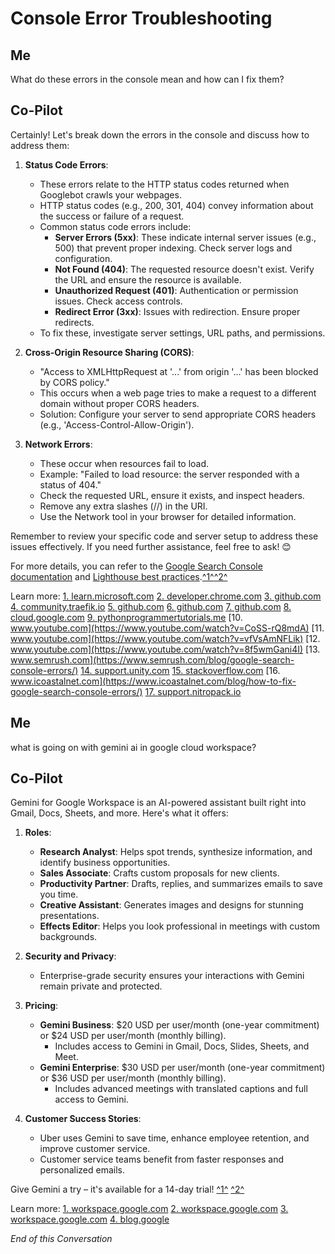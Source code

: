 # Console Error Troubleshooting  

## Me
What do these errors in the console mean and how can I fix them?  

## Co-Pilot
[1]: https://github.com/wix/react-native-navigation/issues/3608 ""
[2]: https://community.traefik.io/t/traefik-on-qnap/3184 ""
[3]: https://github.com/microsoft/vscode/issues/91671 ""
[4]: https://github.com/storybookjs/storybook/issues/20587 ""
[5]: https://github.com/standardnotes/desktop/issues/672 ""
[6]: https://cloud.google.com/ ""
[7]: https://pythonprogrammertutorials.me/ ""
[8]: https://www.youtube.com/watch?v=CoSS-rQ8mdA ""
[9]: https://www.youtube.com/watch?v=vfVsAmNFLik ""
[10]: https://www.youtube.com/watch?v=8f5wmGani4I ""
[11]: https://www.semrush.com/blog/google-search-console-errors/ ""
[12]: https://support.unity.com/hc/en-us/articles/205637689-Why-do-I-get-a-All-compiler-errors-have-to-be-fixed-before-you-can-enter-playmode-error?sort_by=created_at ""
[13]: https://stackoverflow.com/questions/73239957/how-to-detect-errors-that-appear-in-console-log-and-respond-to-them-in-my-code ""
[14]: https://www.icoastalnet.com/blog/how-to-fix-google-search-console-errors/ ""
[15]: https://learn.microsoft.com/en-us/microsoft-edge/devtools-guide-chromium/console/console-debug-javascript ""
[16]: https://developer.chrome.com/docs/lighthouse/best-practices/errors-in-console/ ""
[17]: https://support.nitropack.io/en/articles/8390424-how-to-find-and-fix-javascript-console-errors ""

Certainly! Let's break down the errors in the console and discuss how to address them:

1. **Status Code Errors**:
   - These errors relate to the HTTP status codes returned when Googlebot crawls your webpages.
   - HTTP status codes (e.g., 200, 301, 404) convey information about the success or failure of a request.
   - Common status code errors include:
     - **Server Errors (5xx)**: These indicate internal server issues (e.g., 500) that prevent proper indexing. Check server logs and configuration.
     - **Not Found (404)**: The requested resource doesn't exist. Verify the URL and ensure the resource is available.
     - **Unauthorized Request (401)**: Authentication or permission issues. Check access controls.
     - **Redirect Error (3xx)**: Issues with redirection. Ensure proper redirects.
   - To fix these, investigate server settings, URL paths, and permissions.

2. **Cross-Origin Resource Sharing (CORS)**:
   - "Access to XMLHttpRequest at '...' from origin '...' has been blocked by CORS policy."
   - This occurs when a web page tries to make a request to a different domain without proper CORS headers.
   - Solution: Configure your server to send appropriate CORS headers (e.g., 'Access-Control-Allow-Origin').

3. **Network Errors**:
   - These occur when resources fail to load.
   - Example: "Failed to load resource: the server responded with a status of 404."
   - Check the requested URL, ensure it exists, and inspect headers.
   - Remove any extra slashes (//) in the URI.
   - Use the Network tool in your browser for detailed information.

Remember to review your specific code and server setup to address these issues effectively. If you need further assistance, feel free to ask! 😊

For more details, you can refer to the [Google Search Console documentation](https://learn.microsoft.com/en-us/microsoft-edge/devtools-guide-chromium/console/console-debug-javascript) and [Lighthouse best practices](https://developer.chrome.com/docs/lighthouse/best-practices/errors-in-console/).[^1^][15][^2^][16]

Learn more: [1. learn.microsoft.com](https://learn.microsoft.com/en-us/microsoft-edge/devtools-guide-chromium/console/console-debug-javascript) 
[2. developer.chrome.com](https://developer.chrome.com/docs/lighthouse/best-practices/errors-in-console/) 
[3. github.com](https://github.com/wix/react-native-navigation/issues/3608) 
[4. community.traefik.io](https://community.traefik.io/t/traefik-on-qnap/3184) 
[5. github.com](https://github.com/microsoft/vscode/issues/91671) 
[6. github.com](https://github.com/storybookjs/storybook/issues/20587) 
[7. github.com](https://github.com/standardnotes/desktop/issues/672) 
[8. cloud.google.com](https://cloud.google.com/) 
[9. pythonprogrammertutorials.me](https://pythonprogrammertutorials.me/) 
[10. www.youtube.com](https://www.youtube.com/watch?v=CoSS-rQ8mdA) 
[11. www.youtube.com](https://www.youtube.com/watch?v=vfVsAmNFLik) 
[12. www.youtube.com](https://www.youtube.com/watch?v=8f5wmGani4I) 
[13. www.semrush.com](https://www.semrush.com/blog/google-search-console-errors/) 
[14. support.unity.com](https://support.unity.com/hc/en-us/articles/205637689-Why-do-I-get-a-All-compiler-errors-have-to-be-fixed-before-you-can-enter-playmode-error?sort_by=created_at) 
[15. stackoverflow.com](https://stackoverflow.com/questions/73239957/how-to-detect-errors-that-appear-in-console-log-and-respond-to-them-in-my-code) 
[16. www.icoastalnet.com](https://www.icoastalnet.com/blog/how-to-fix-google-search-console-errors/) 
[17. support.nitropack.io](https://support.nitropack.io/en/articles/8390424-how-to-find-and-fix-javascript-console-errors)  

## Me
what is going on with gemini ai in google cloud workspace?  

## Co-Pilot
[1]: https://workspace.google.com/solutions/ai/ ""
[2]: https://workspace.google.com/solutions/ai/customer-service/ ""
[3]: https://workspace.google.com/blog/product-announcements/gemini-for-google-workspace ""
[4]: https://blog.google/products/workspace/google-gemini-workspace/ ""

Gemini for Google Workspace is an AI-powered assistant built right into Gmail, Docs, Sheets, and more. Here's what it offers:

1. **Roles**:
   - **Research Analyst**: Helps spot trends, synthesize information, and identify business opportunities.
   - **Sales Associate**: Crafts custom proposals for new clients.
   - **Productivity Partner**: Drafts, replies, and summarizes emails to save you time.
   - **Creative Assistant**: Generates images and designs for stunning presentations.
   - **Effects Editor**: Helps you look professional in meetings with custom backgrounds.

2. **Security and Privacy**:
   - Enterprise-grade security ensures your interactions with Gemini remain private and protected.

3. **Pricing**:
   - **Gemini Business**: $20 USD per user/month (one-year commitment) or $24 USD per user/month (monthly billing).
     - Includes access to Gemini in Gmail, Docs, Slides, Sheets, and Meet.
   - **Gemini Enterprise**: $30 USD per user/month (one-year commitment) or $36 USD per user/month (monthly billing).
     - Includes advanced meetings with translated captions and full access to Gemini.

4. **Customer Success Stories**:
   - Uber uses Gemini to save time, enhance employee retention, and improve customer service.
   - Customer service teams benefit from faster responses and personalized emails.

Give Gemini a try – it's available for a 14-day trial! [^1^][1] [^2^][2]

Learn more: [1. workspace.google.com](https://workspace.google.com/solutions/ai/) 
[2. workspace.google.com](https://workspace.google.com/solutions/ai/customer-service/) 
[3. workspace.google.com](https://workspace.google.com/blog/product-announcements/gemini-for-google-workspace) 
[4. blog.google](https://blog.google/products/workspace/google-gemini-workspace/)  

*End of this Conversation*
